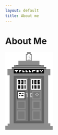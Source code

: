 ```yaml
---
layout: default
title: About me
---
```


<h1 id="post-title">About Me</h1>

<div id="post-content">
    <img src="/img/tardis.png" height="250px" alt="tardis">
</div>

